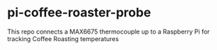 # pi-coffee-roaster-probe
This repo connects a MAX6675 thermocouple up to a Raspberry Pi for tracking Coffee Roasting temperatures
